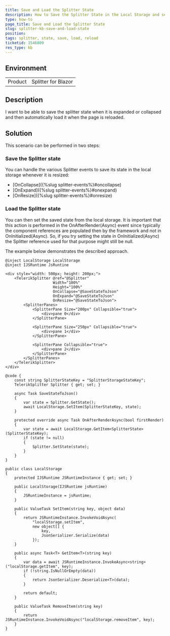 ```yaml
---
title: Save and Load the Splitter State
description: How to Save the Splitter State in the Local Storage and set it when the page is reloaded?
type: how-to
page_title: Save and Load the Splitter State
slug: splitter-kb-save-and-load-state
position: 
tags: splitter, state, save, load, reload
ticketid: 1546809
res_type: kb
---
```


## Environment
<table>
	<tbody>
		<tr>
			<td>Product</td>
			<td>Splitter for Blazor</td>
		</tr>
	</tbody>
</table>


## Description
I want to be able to save the splitter state when it is expanded or collapsed and then automatically load it when the page is reloaded.

## Solution
This scenario can be performed in two steps:


### Save the Splitter state

You can handle the various Splitter events to save its state in the local storage whenever it is resized:

* [OnCollapse]({%slug splitter-events%}#oncollapse)
* [OnExpand]({%slug splitter-events%}#onexpand)
* [OnResize]({%slug splitter-events%}#onresize)

### Load the Splitter state

You can then set the saved state from the local storage. It is important that this action is performed in the OnAfterRender(Async) event since typically the component references are populated then by the framework and not in OnInitialized(Async). So, if you try setting the state in OnInitialized(Async) the Splitter reference used for that purpose might still be null.


The example below demonstrates the described approach.

````Component
@inject LocalStorage LocalStorage
@inject IJSRuntime JsRuntine

<div style="width: 500px; height: 200px;">
    <TelerikSplitter @ref="@Splitter"
                     Width="100%"
                     Height="100%"
                     OnCollapse="@SaveStateToJson"
                     OnExpand="@SaveStateToJson"
                     OnResize="@SaveStateToJson">
        <SplitterPanes>
            <SplitterPane Size="200px" Collapsible="true">
                <div>pane 0</div>
            </SplitterPane>

            <SplitterPane Size="250px" Collapsible="true">
                <div>pane 1</div>
            </SplitterPane>

            <SplitterPane Collapsible="true">
                <div>pane 2</div>
            </SplitterPane>
        </SplitterPanes>
    </TelerikSplitter>
</div>

@code {
    const string SplitterStateKey = "SplitterStorageStateKey";
    TelerikSplitter Splitter { get; set; }

    async Task SaveStateToJson()
    {
        var state = Splitter.GetState();
        await LocalStorage.SetItem(SplitterStateKey, state);
    }

    protected override async Task OnAfterRenderAsync(bool firstRender)
    {
        var state = await LocalStorage.GetItem<SplitterState>(SplitterStateKey);
        if (state != null)
        {
            Splitter.SetState(state);
        }
    }
}
````
````Service
public class LocalStorage
{
    protected IJSRuntime JSRuntimeInstance { get; set; }

    public LocalStorage(IJSRuntime jsRuntime)
    {
        JSRuntimeInstance = jsRuntime;
    }

    public ValueTask SetItem(string key, object data)
    {
        return JSRuntimeInstance.InvokeVoidAsync(
            "localStorage.setItem",
            new object[] {
                key,
                JsonSerializer.Serialize(data)
            });
    }

    public async Task<T> GetItem<T>(string key)
    {
        var data = await JSRuntimeInstance.InvokeAsync<string>("localStorage.getItem", key);
        if (!string.IsNullOrEmpty(data))
        {
            return JsonSerializer.Deserialize<T>(data);
        }

        return default;
    }

    public ValueTask RemoveItem(string key)
    {
        return JSRuntimeInstance.InvokeVoidAsync("localStorage.removeItem", key);
    }
}
````